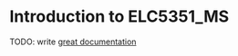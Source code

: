 # Introduction to ELC5351_MS

TODO: write [great documentation](http://jacobian.org/writing/what-to-write/)
